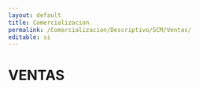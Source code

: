 ```yaml
---
layout: default
title: Comercializacion
permalink: /Comercializacion/Descriptivo/SCM/Ventas/
editable: si
---
```


# VENTAS

